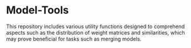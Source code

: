 # Model-Tools
This repository includes various utility functions designed to comprehend aspects such as the distribution of weight matrices and similarities, which may prove beneficial for tasks such as merging models.
